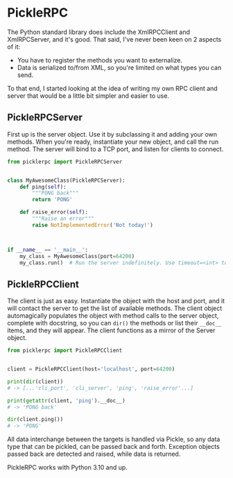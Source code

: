 # PickleRPC

The Python standard library does include the XmlRPCClient and XmlRPCServer, and it's good. That said, I've never been keen on 2 aspects of it:

- You have to register the methods you want to externalize.
- Data is serialized to/from XML, so you're limited on what types you can send.

To that end, I started looking at the idea of writing my own RPC client and server that would be a little bit simpler and easier to use.

## PickleRPCServer

First up is the server object. Use it by subclassing it and adding your own methods. When you're ready, instantiate your new object, and call the run method. The server will bind to a TCP port, and listen for clients to connect.

```python
from picklerpc import PickleRPCServer


class MyAwesomeClass(PickleRPCServer):
    def ping(self):
        """PONG back"""
        return 'PONG'

    def raise_error(self):
        """Raise an error"""
        raise NotImplementedError('Not today!')



if __name__ == '__main__':
    my_class = MyAwesomeClass(port=64200)
    my_class.run()  # Run the server indefinitely. Use timeout=<int> to specify a timeout.
```

## PickleRPCClient

The client is just as easy. Instantiate the object with the host and port, and it will contact the server to get the list of available methods. The client object automagically populates the object with method calls to the server object, complete with docstring, so you can `dir()` the methods or list their `__doc__` items, and they will appear. The client functions as a mirror of the Server object.

```python
from picklerpc import PickleRPCClient


client = PickleRPCClient(host='localhost', port=64200)

print(dir(client))
# -> [...'cli_port', 'cli_server', 'ping', 'raise_error'...]

print(getattr(client, 'ping').__doc__)
# -> 'PONG back'

dir(client.ping())
# -> 'PONG'
```

All data interchange between the targets is handled via Pickle, so any data type that can be pickled, can be passed back and forth. Exception objects passed back are detected and raised, while data is returned.

PickleRPC works with Python 3.10 and up.